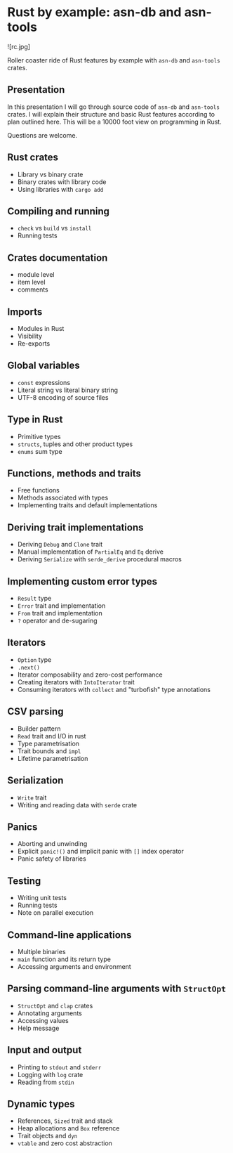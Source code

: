 # Rust by example: asn-db and asn-tools

![rc.jpg]

Roller coaster ride of Rust features by example with `asn-db` and `asn-tools` crates.

## Presentation

In this presentation I will go through source code of `asn-db` and `asn-tools` crates.
I will explain their structure and basic Rust features according to plan outlined here.
This will be a 10000 foot view on programming in Rust.

Questions are welcome.

## Rust crates

 * Library vs binary crate
 * Binary crates with library code
 * Using libraries with `cargo add`

## Compiling and running

 * `check` vs `build` vs `install`
 * Running tests

## Crates documentation

 * module level
 * item level
 * comments

## Imports

 * Modules in Rust
 * Visibility
 * Re-exports

## Global variables

 * `const` expressions
 * Literal string vs literal binary string
 * UTF-8 encoding of source files

## Type in Rust

 * Primitive types
 * `structs`, tuples and other product types
 * `enums` sum type

## Functions, methods and traits

 * Free functions
 * Methods associated with types
 * Implementing traits and default implementations

## Deriving trait implementations

 * Deriving `Debug` and `Clone` trait
 * Manual implementation of `PartialEq` and `Eq` derive
 * Deriving `Serialize` with `serde_derive` procedural macros

## Implementing custom error types

 * `Result` type
 * `Error` trait and implementation
 * `From` trait and implementation
 * `?` operator and de-sugaring

## Iterators

 * `Option` type
 * `.next()`
 * Iterator composability and zero-cost performance
 * Creating iterators with `IntoIterator` trait
 * Consuming iterators with `collect` and "turbofish" type annotations

## CSV parsing

 * Builder pattern
 * `Read` trait and I/O in rust
 * Type parametrisation
 * Trait bounds and `impl`
 * Lifetime parametrisation

## Serialization

 * `Write` trait
 * Writing and reading data with `serde` crate

## Panics

 * Aborting and unwinding
 * Explicit `panic!()` and implicit panic with `[]` index operator
 * Panic safety of libraries

## Testing

 * Writing unit tests
 * Running tests
 * Note on parallel execution

## Command-line applications

 * Multiple binaries
 * `main` function and its return type
 * Accessing arguments and environment

## Parsing command-line arguments with `StructOpt`

 * `StructOpt` and `clap` crates
 * Annotating arguments
 * Accessing values
 * Help message

## Input and output

 * Printing to `stdout` and `stderr`
 * Logging with `log` crate
 * Reading from `stdin`

## Dynamic types

 * References, `Sized` trait and stack
 * Heap allocations and `Box` reference
 * Trait objects and `dyn`
 * `vtable` and zero cost abstraction
